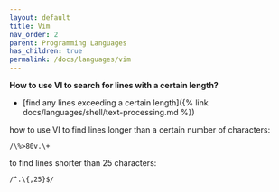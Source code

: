```yaml
---
layout: default
title: Vim
nav_order: 2
parent: Programming Languages
has_children: true
permalink: /docs/languages/vim
---
```



__How to use VI to search for lines with a certain length?__

- [find any lines exceeding a certain length]({% link docs/languages/shell/text-processing.md %})

how to use VI to find lines longer than a certain number of characters:
```vim
/\%>80v.\+
```

to find lines shorter than 25 characters:
```vim
/^.\{,25}$/
```
